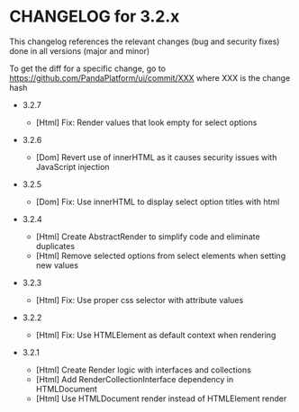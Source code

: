 CHANGELOG for 3.2.x
===================

This changelog references the relevant changes (bug and security fixes) done in all versions (major and minor)

To get the diff for a specific change, go to https://github.com/PandaPlatform/ui/commit/XXX where XXX is the change hash

* 3.2.7
  * [Html] Fix: Render values that look empty for select options

* 3.2.6
  * [Dom] Revert use of innerHTML as it causes security issues with JavaScript injection
  
* 3.2.5
  * [Dom] Fix: Use innerHTML to display select option titles with html
  
* 3.2.4
  * [Html] Create AbstractRender to simplify code and eliminate duplicates
  * [Html] Remove selected options from select elements when setting new values
  
* 3.2.3
  * [Html] Fix: Use proper css selector with attribute values
  
* 3.2.2
  * [Html] Fix: Use HTMLElement as default context when rendering
  
* 3.2.1
  * [Html] Create Render logic with interfaces and collections
  * [Html] Add RenderCollectionInterface dependency in HTMLDocument
  * [Html] Use HTMLDocument render instead of HTMLElement render 
